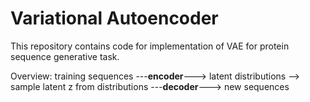 # Variational Autoencoder
This repository contains code for implementation of VAE for protein sequence generative task.

Overview: 
training sequences ---**encoder**---> latent distributions --> sample latent z from distributions ---**decoder**---> new sequences
